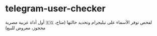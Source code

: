 # telegram-user-checker
أول أداة عربية مصرية 🇪🇬 لفحص توفر الأسماء على تيليجرام وتحديد حالتها (متاح، محجوز، معروض للبيع)
